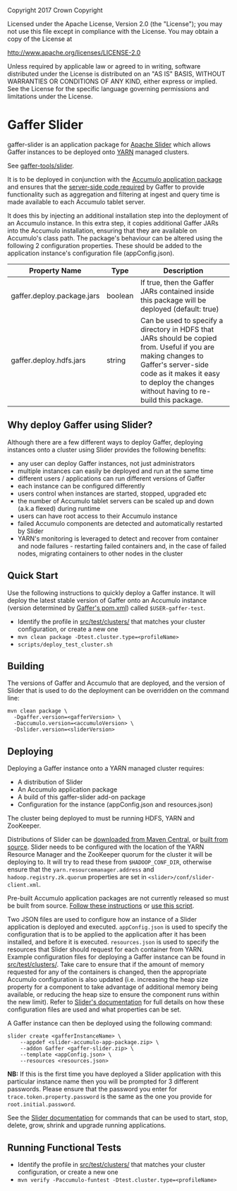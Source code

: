 Copyright 2017 Crown Copyright

Licensed under the Apache License, Version 2.0 (the "License");
you may not use this file except in compliance with the License.
You may obtain a copy of the License at

  http://www.apache.org/licenses/LICENSE-2.0

Unless required by applicable law or agreed to in writing, software
distributed under the License is distributed on an "AS IS" BASIS,
WITHOUT WARRANTIES OR CONDITIONS OF ANY KIND, either express or implied.
See the License for the specific language governing permissions and
limitations under the License.

# Gaffer Slider

gaffer-slider is an application package for [Apache Slider](https://slider.incubator.apache.org) which allows Gaffer instances to be deployed onto [YARN](https://hadoop.apache.org/docs/stable/hadoop-yarn/hadoop-yarn-site/index.html) managed clusters.

See [gaffer-tools/slider](https://github.com/gchq/gaffer-tools/tree/master/slider).

It is to be deployed in conjunction with the [Accumulo application package](https://github.com/apache/incubator-slider/tree/develop/app-packages/accumulo) and ensures that the [server-side code required](https://github.com/gchq/Gaffer/wiki/Accumulo-Store-User-Guide#accumulo-set-up) by Gaffer to provide functionality such as aggregation and filtering at ingest and query time is made available to each Accumulo tablet server.

It does this by injecting an additional installation step into the deployment of an Accumulo instance. In this extra step, it copies additional Gaffer JARs into the Accumulo installation, ensuring that they are available on Accumulo's class path. The package's behaviour can be altered using the following 2 configuration properties. These should be added to the application instance's configuration file (appConfig.json).

| Property Name              | Type    | Description |
| -------------------------- | ------- | ----------- |
| gaffer.deploy.package.jars | boolean | If true, then the Gaffer JARs contained inside this package will be deployed (default: true) |
| gaffer.deploy.hdfs.jars    | string  | Can be used to specify a directory in HDFS that JARs should be copied from. Useful if you are making changes to Gaffer's server-side code as it makes it easy to deploy the changes without having to re-build this package. |


## Why deploy Gaffer using Slider?

Although there are a few different ways to deploy Gaffer, deploying instances onto a cluster using Slider provides the following benefits:

* any user can deploy Gaffer instances, not just administrators
* multiple instances can easily be deployed and run at the same time
* different users / applications can run different versions of Gaffer
* each instance can be configured differently
* users control when instances are started, stopped, upgraded etc
* the number of Accumulo tablet servers can be scaled up and down (a.k.a flexed) during runtime
* users can have root access to their Accumulo instance
* failed Accumulo components are detected and automatically restarted by Slider
* YARN's monitoring is leveraged to detect and recover from container and node failures - restarting failed containers and, in the case of failed nodes, migrating containers to other nodes in the cluster


## Quick Start

Use the following instructions to quickly deploy a Gaffer instance. It will deploy the latest stable version of Gaffer onto an Accumulo instance (version determined by [Gaffer's pom.xml](https://github.com/gchq/Gaffer/search?q=path%3A%2F+filename%3Apom.xml+"accumulo.version")) called `$USER-gaffer-test`.

* Identify the profile in [src/test/clusters/](src/test/clusters/) that matches your cluster configuration, or create a new one
* `mvn clean package -Dtest.cluster.type=<profileName>`
* `scripts/deploy_test_cluster.sh`


## Building

The versions of Gaffer and Accumulo that are deployed, and the version of Slider that is used to do the deployment can be overridden on the command line:

```
mvn clean package \
  -Dgaffer.version=<gafferVersion> \
  -Daccumulo.version=<accumuloVersion> \
  -Dslider.version=<sliderVersion>
```


## Deploying

Deploying a Gaffer instance onto a YARN managed cluster requires:

* A distribution of Slider
* An Accumulo application package
* A build of this gaffer-slider add-on package
* Configuration for the instance (appConfig.json and resources.json)

The cluster being deployed to must be running HDFS, YARN and ZooKeeper.

Distributions of Slider can be [downloaded from Maven Central](http://search.maven.org/#search%7Cgav%7C1%7Cg%3A%22org.apache.slider%22%20AND%20a%3A%22slider-assembly%22), or [built from source](https://slider.incubator.apache.org/docs/getting_started.html#build). Slider needs to be configured with the location of the YARN Resource Manager and the ZooKeeper quorum for the cluster it will be deploying to. It will try to read these from `$HADOOP_CONF_DIR`, otherwise ensure that the `yarn.resourcemanager.address` and `hadoop.registry.zk.quorum` properties are set in `<slider>/conf/slider-client.xml`.

Pre-built Accumulo application packages are not currently released so must be built from source. [Follow these instructions](https://github.com/apache/incubator-slider/blob/develop/app-packages/accumulo/README.md) or [use this script](scripts/build_accumulo_package.sh).

Two JSON files are used to configure how an instance of a Slider application is deployed and executed. `appConfig.json` is used to specify the configuration that is to be applied to the application after it has been installed, and before it is executed. `resources.json` is used to specify the resources that Slider should request for each container from YARN. Example configuration files for deploying a Gaffer instance can be found in [src/test/clusters/](src/test/clusters/). Take care to ensure that if the amount of memory requested for any of the containers is changed, then the appropriate Accumulo configuration is also updated (i.e. increasing the heap size property for a component to take advantage of additional memory being available, or reducing the heap size to ensure the component runs within the new limit). Refer to [Slider's documentation](https://slider.incubator.apache.org/docs/configuration/index.html) for full details on how these configuration files are used and what properties can be set.

A Gaffer instance can then be deployed using the following command:

```
slider create <gafferInstanceName> \
	--appdef <slider-accumulo-app-package.zip> \
	--addon Gaffer <gaffer-slider.zip> \
	--template <appConfig.json> \
	--resources <resources.json>
```

**NB:** If this is the first time you have deployed a Slider application with this particular instance name then you will be prompted for 3 different passwords. Please ensure that the password you enter for `trace.token.property.password` is the same as the one you provide for `root.initial.password`.

See the [Slider documentation](https://slider.incubator.apache.org/docs/getting_started.html#installapp) for commands that can be used to start, stop, delete, grow, shrink and upgrade running applications.

## Running Functional Tests

* Identify the profile in [src/test/clusters/](src/test/clusters/) that matches your cluster configuration, or create a new one
* `mvn verify -Paccumulo-funtest -Dtest.cluster.type=<profileName>`
